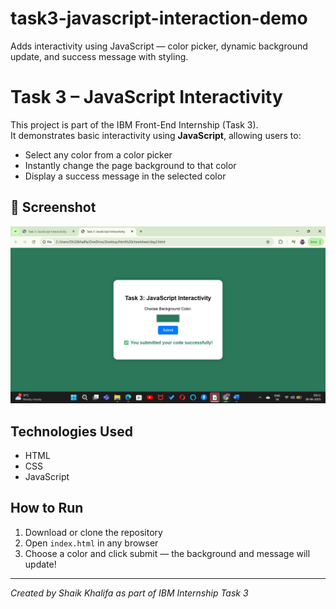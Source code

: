 # task3-javascript-interaction-demo
Adds interactivity using JavaScript — color picker, dynamic background update, and success message with styling.
# Task 3 – JavaScript Interactivity 

This project is part of the IBM Front-End Internship (Task 3).  
It demonstrates basic interactivity using **JavaScript**, allowing users to:

-  Select any color from a color picker
-  Instantly change the page background to that color
- Display a success message in the selected color

## 📸 Screenshot

![Task 3 Screenshot](screenshot1.png)

##  Technologies Used
- HTML
- CSS
- JavaScript

##  How to Run
1. Download or clone the repository
2. Open `index.html` in any browser
3. Choose a color and click submit — the background and message will update!

---

*Created by Shaik Khalifa as part of IBM Internship Task 3*

